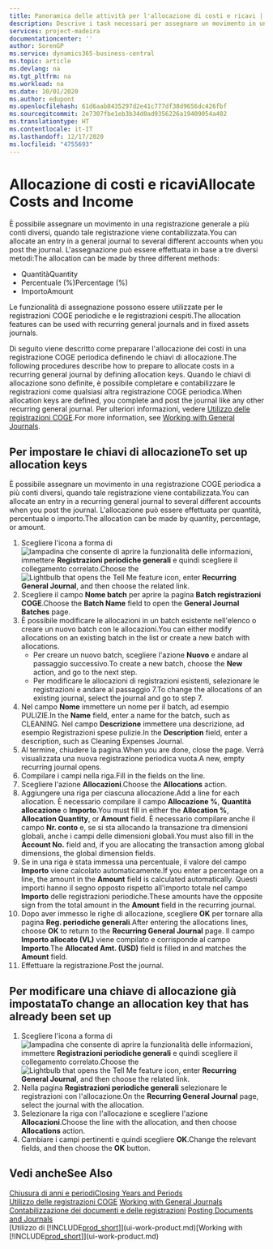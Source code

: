 ```yaml
---
title: Panoramica delle attività per l'allocazione di costi e ricavi | Documenti Microsoft
description: Descrive i task necessari per assegnare un movimento in una registrazione COGE a più conti diversi, quando tale registrazione viene contabilizzata.
services: project-madeira
documentationcenter: ''
author: SorenGP
ms.service: dynamics365-business-central
ms.topic: article
ms.devlang: na
ms.tgt_pltfrm: na
ms.workload: na
ms.date: 10/01/2020
ms.author: edupont
ms.openlocfilehash: 61d6aab8435297d2e41c777df38d9656dc426fbf
ms.sourcegitcommit: 2e7307fbe1eb3b34d0ad9356226a19409054a402
ms.translationtype: HT
ms.contentlocale: it-IT
ms.lasthandoff: 12/17/2020
ms.locfileid: "4755693"
---
```

# <a name="allocate-costs-and-income"></a><span data-ttu-id="3724d-103">Allocazione di costi e ricavi</span><span class="sxs-lookup"><span data-stu-id="3724d-103">Allocate Costs and Income</span></span>
<span data-ttu-id="3724d-104">È possibile assegnare un movimento in una registrazione generale a più conti diversi, quando tale registrazione viene contabilizzata.</span><span class="sxs-lookup"><span data-stu-id="3724d-104">You can allocate an entry in a general journal to several different accounts when you post the journal.</span></span> <span data-ttu-id="3724d-105">L'assegnazione può essere effettuata in base a tre diversi metodi:</span><span class="sxs-lookup"><span data-stu-id="3724d-105">The allocation can be made by three different methods:</span></span>

* <span data-ttu-id="3724d-106">Quantità</span><span class="sxs-lookup"><span data-stu-id="3724d-106">Quantity</span></span>
* <span data-ttu-id="3724d-107">Percentuale (%)</span><span class="sxs-lookup"><span data-stu-id="3724d-107">Percentage (%)</span></span>
* <span data-ttu-id="3724d-108">Importo</span><span class="sxs-lookup"><span data-stu-id="3724d-108">Amount</span></span>

<span data-ttu-id="3724d-109">Le funzionalità di assegnazione possono essere utilizzate per le registrazioni COGE periodiche e le registrazioni cespiti.</span><span class="sxs-lookup"><span data-stu-id="3724d-109">The allocation features can be used with recurring general journals and in fixed assets journals.</span></span>
<!--You can also distribute the cost or revenue of a line to an intercompany partner when you post a sales or purchase document. When you post the document, a line will be posted in your general journal, and a corresponding line will be created in the intercompany outbox.-->

<span data-ttu-id="3724d-110">Di seguito viene descritto come preparare l'allocazione dei costi in una registrazione COGE periodica definendo le chiavi di allocazione.</span><span class="sxs-lookup"><span data-stu-id="3724d-110">The following procedures describe how to prepare to allocate costs in a recurring general journal by defining allocation keys.</span></span> <span data-ttu-id="3724d-111">Quando le chiavi di allocazione sono definite, è possibile completare e contabilizzare le registrazioni come qualsiasi altra registrazione COGE periodica.</span><span class="sxs-lookup"><span data-stu-id="3724d-111">When allocation keys are defined, you complete and post the journal like any other recurring general journal.</span></span> <span data-ttu-id="3724d-112">Per ulteriori informazioni, vedere [Utilizzo delle registrazioni COGE](ui-work-general-journals.md).</span><span class="sxs-lookup"><span data-stu-id="3724d-112">For more information, see [Working with General Journals](ui-work-general-journals.md).</span></span>

## <a name="to-set-up-allocation-keys"></a><span data-ttu-id="3724d-113">Per impostare le chiavi di allocazione</span><span class="sxs-lookup"><span data-stu-id="3724d-113">To set up allocation keys</span></span>
<span data-ttu-id="3724d-114">È possibile assegnare un movimento in una registrazione COGE periodica a più conti diversi, quando tale registrazione viene contabilizzata.</span><span class="sxs-lookup"><span data-stu-id="3724d-114">You can allocate an entry in a recurring general journal to several different accounts when you post the journal.</span></span> <span data-ttu-id="3724d-115">L'allocazione può essere effettuata per quantità, percentuale o importo.</span><span class="sxs-lookup"><span data-stu-id="3724d-115">The allocation can be made by quantity, percentage, or amount.</span></span>
1. <span data-ttu-id="3724d-116">Scegliere l'icona a forma di ![lampadina che consente di aprire la funzionalità delle informazioni](media/ui-search/search_small.png "Informazioni sull'operazione che si desidera eseguire"), immettere **Registrazioni periodiche generali** e quindi scegliere il collegamento correlato.</span><span class="sxs-lookup"><span data-stu-id="3724d-116">Choose the ![Lightbulb that opens the Tell Me feature](media/ui-search/search_small.png "Tell me what you want to do") icon, enter **Recurring General Journal**, and then choose the related link.</span></span>
2. <span data-ttu-id="3724d-117">Scegliere il campo **Nome batch** per aprire la pagina **Batch registrazioni COGE**.</span><span class="sxs-lookup"><span data-stu-id="3724d-117">Choose the **Batch Name** field to open the **General Journal Batches** page.</span></span>
3. <span data-ttu-id="3724d-118">È possibile modificare le allocazioni in un batch esistente nell'elenco o creare un nuovo batch con le allocazioni.</span><span class="sxs-lookup"><span data-stu-id="3724d-118">You can either modify allocations on an existing batch in the list or create a new batch with allocations.</span></span>
   * <span data-ttu-id="3724d-119">Per creare un nuovo batch, scegliere l'azione **Nuovo** e andare al passaggio successivo.</span><span class="sxs-lookup"><span data-stu-id="3724d-119">To create a new batch, choose the **New** action, and go to the next step.</span></span>
   * <span data-ttu-id="3724d-120">Per modificare le allocazioni di registrazioni esistenti, selezionare le registrazioni e andare al passaggio 7.</span><span class="sxs-lookup"><span data-stu-id="3724d-120">To change the allocations of an existing journal, select the journal and go to step 7.</span></span>    
4. <span data-ttu-id="3724d-121">Nel campo **Nome** immettere un nome per il batch, ad esempio PULIZIE.</span><span class="sxs-lookup"><span data-stu-id="3724d-121">In the **Name** field, enter a name for the batch, such as CLEANING.</span></span> <span data-ttu-id="3724d-122">Nel campo **Descrizione** immettere una descrizione, ad esempio Registrazioni spese pulizie.</span><span class="sxs-lookup"><span data-stu-id="3724d-122">In the **Description** field, enter a description, such as Cleaning Expenses Journal.</span></span>
5. <span data-ttu-id="3724d-123">Al termine, chiudere la pagina.</span><span class="sxs-lookup"><span data-stu-id="3724d-123">When you are done, close the page.</span></span> <span data-ttu-id="3724d-124">Verrà visualizzata una nuova registrazione periodica vuota.</span><span class="sxs-lookup"><span data-stu-id="3724d-124">A new, empty recurring journal opens.</span></span>
6. <span data-ttu-id="3724d-125">Compilare i campi nella riga.</span><span class="sxs-lookup"><span data-stu-id="3724d-125">Fill in the fields on the line.</span></span>
7. <span data-ttu-id="3724d-126">Scegliere l'azione **Allocazioni**.</span><span class="sxs-lookup"><span data-stu-id="3724d-126">Choose the **Allocations** action.</span></span>
8. <span data-ttu-id="3724d-127">Aggiungere una riga per ciascuna allocazione.</span><span class="sxs-lookup"><span data-stu-id="3724d-127">Add a line for each allocation.</span></span> <span data-ttu-id="3724d-128">È necessario compilare il campo **Allocazione %**, **Quantità allocazione** o **Importo**.</span><span class="sxs-lookup"><span data-stu-id="3724d-128">You must fill in either the **Allocation %**, **Allocation Quantity**, or **Amount** field.</span></span> <span data-ttu-id="3724d-129">È necessario compilare anche il campo **Nr. conto** e, se si sta allocando la transazione tra dimensioni globali, anche i campi delle dimensioni globali.</span><span class="sxs-lookup"><span data-stu-id="3724d-129">You must also fill in the **Account No.** field and, if you are allocating the transaction among global dimensions, the global dimension fields.</span></span>
9. <span data-ttu-id="3724d-130">Se in una riga è stata immessa una percentuale, il valore del campo **Importo** viene calcolato automaticamente.</span><span class="sxs-lookup"><span data-stu-id="3724d-130">If you enter a percentage on a line, the amount in the **Amount** field is calculated automatically.</span></span> <span data-ttu-id="3724d-131">Questi importi hanno il segno opposto rispetto all'importo totale nel campo **Importo** delle registrazioni periodiche.</span><span class="sxs-lookup"><span data-stu-id="3724d-131">These amounts have the opposite sign from the total amount in the **Amount** field in the recurring journal.</span></span>
10. <span data-ttu-id="3724d-132">Dopo aver immesso le righe di allocazione, scegliere **OK** per tornare alla pagina **Reg. periodiche generali**.</span><span class="sxs-lookup"><span data-stu-id="3724d-132">After entering the allocations lines, choose **OK** to return to the **Recurring General Journal** page.</span></span> <span data-ttu-id="3724d-133">Il campo **Importo allocato (VL)** viene compilato e corrisponde al campo **Importo**.</span><span class="sxs-lookup"><span data-stu-id="3724d-133">The **Allocated Amt. (USD)** field is filled in and matches the **Amount** field.</span></span>
11. <span data-ttu-id="3724d-134">Effettuare la registrazione.</span><span class="sxs-lookup"><span data-stu-id="3724d-134">Post the journal.</span></span>

## <a name="to-change-an-allocation-key-that-has-already-been-set-up"></a><span data-ttu-id="3724d-135">Per modificare una chiave di allocazione già impostata</span><span class="sxs-lookup"><span data-stu-id="3724d-135">To change an allocation key that has already been set up</span></span>
1. <span data-ttu-id="3724d-136">Scegliere l'icona a forma di ![lampadina che consente di aprire la funzionalità delle informazioni](media/ui-search/search_small.png "Informazioni sull'operazione che si desidera eseguire"), immettere **Registrazioni periodiche generali** e quindi scegliere il collegamento correlato.</span><span class="sxs-lookup"><span data-stu-id="3724d-136">Choose the ![Lightbulb that opens the Tell Me feature](media/ui-search/search_small.png "Tell me what you want to do") icon, enter **Recurring General Journal**, and then choose the related link.</span></span>
2. <span data-ttu-id="3724d-137">Nella pagina **Registrazioni periodiche generali** selezionare le registrazioni con l'allocazione.</span><span class="sxs-lookup"><span data-stu-id="3724d-137">On the **Recurring General Journal** page, select the journal with the allocation.</span></span>
3. <span data-ttu-id="3724d-138">Selezionare la riga con l'allocazione e scegliere l'azione **Allocazioni**.</span><span class="sxs-lookup"><span data-stu-id="3724d-138">Choose the line with the allocation, and then choose **Allocations** action.</span></span>
4. <span data-ttu-id="3724d-139">Cambiare i campi pertinenti e quindi scegliere **OK**.</span><span class="sxs-lookup"><span data-stu-id="3724d-139">Change the relevant fields, and then choose the **OK** button.</span></span>

## <a name="see-also"></a><span data-ttu-id="3724d-140">Vedi anche</span><span class="sxs-lookup"><span data-stu-id="3724d-140">See Also</span></span>
[<span data-ttu-id="3724d-141">Chiusura di anni e periodi</span><span class="sxs-lookup"><span data-stu-id="3724d-141">Closing Years and Periods</span></span>](year-close-years-periods.md)  
<span data-ttu-id="3724d-142">[Utilizzo delle registrazioni COGE](ui-work-general-journals.md)  </span><span class="sxs-lookup"><span data-stu-id="3724d-142">[Working with General Journals](ui-work-general-journals.md)  </span></span>  
<span data-ttu-id="3724d-143">[Contabilizzazione dei documenti e delle registrazioni](ui-post-documents-journals.md)  </span><span class="sxs-lookup"><span data-stu-id="3724d-143">[Posting Documents and Journals](ui-post-documents-journals.md)  </span></span>  
<span data-ttu-id="3724d-144">[Utilizzo di [!INCLUDE[prod_short](includes/prod_short.md)]](ui-work-product.md)</span><span class="sxs-lookup"><span data-stu-id="3724d-144">[Working with [!INCLUDE[prod_short](includes/prod_short.md)]](ui-work-product.md)</span></span>
